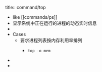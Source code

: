 title:: command/top

- like [[commands/ps]]
- 显示系统中正在运行的进程的动态实时信息
-
- Cases
  - 要求进程列表按内存利用率排列
    - ```shell
      top -o mem
      ```
-
-